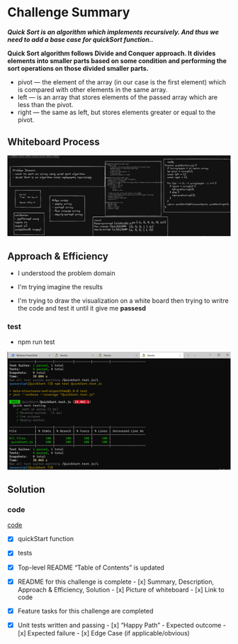 # Challenge Summary

***Quick Sort is an algorithm which implements recursively. And thus we need to add a base case for quickSort function..***

**Quick Sort algorithm follows Divide and Conquer approach. It divides elements into smaller parts based on some condition and performing the sort operations on those divided smaller parts.**

* pivot — the element of the array (in our case is the first element) which is compared with other elements in the same array.
* left — is an array that stores elements of the passed array which are less than the pivot.
* right — the same as left, but stores elements greater or equal to the pivot.

## Whiteboard Process

![whiteBoard](/javascript/QuickSort/img/quicksortWhiteBoard.PNG)

## Approach & Efficiency

* I understood the problem domain

* I'm trying imagine the results 

* I'm trying to draw the visualization  on a white board then trying to writre the code and test it until it give me **passesd**



### test 

* npm run test


![test result](/javascript/QuickSort/img/quickSortTest.PNG)
## Solution



### code

[code](/javascript/QuickSort/quickSort.js)



- [x] quickStart function


- [x] tests

 - [x] Top-level README “Table of Contents” is updated
 - [x] README for this challenge is complete
       - [x] Summary, Description, Approach & Efficiency, Solution
       - [x] Picture of whiteboard
       - [x] Link to code
 - [x] Feature tasks for this challenge are completed
 - [x] Unit tests written and passing
       - [x] “Happy Path” - Expected outcome
       - [x] Expected failure
       - [x] Edge Case (if applicable/obvious)